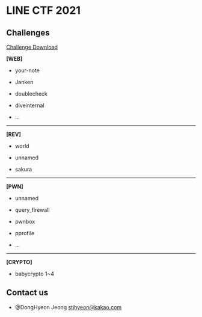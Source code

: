 # LINE CTF 2021

## Challenges

[Challenge Download](https://cloud.jhyeon.dev/s/K3mJbMSSmk774Qk)

**[WEB]**

- your-note

- Janken

- doublecheck

- diveinternal

- ...

---

**[REV]**

- world

- unnamed

- sakura

---

**[PWN]**

- unnamed

- query_firewall

- pwnbox

- pprofile

- ...

---

**[CRYPTO]**

- babycrypto 1~4


## Contact us

- @DongHyeon Jeong [stjhyeon@kakao.com](mailto://stjhyeon@kakao.com)